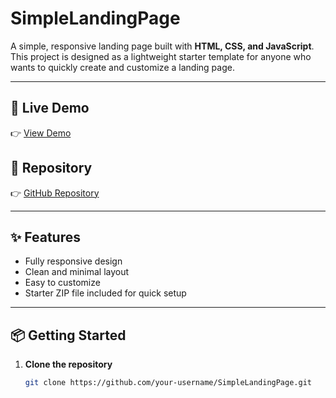 # SimpleLandingPage  

A simple, responsive landing page built with **HTML, CSS, and JavaScript**.  
This project is designed as a lightweight starter template for anyone who wants to quickly create and customize a landing page.  

---

## 🚀 Live Demo  
👉 [View Demo](https://mohammadzali2005.github.io/SimpleLandingPage/)  

## 📂 Repository  
👉 [GitHub Repository](https://github.com/mohammadzali2005/SimpleLandingPage)  

---

## ✨ Features  
- Fully responsive design  
- Clean and minimal layout  
- Easy to customize  
- Starter ZIP file included for quick setup  

---

## 📦 Getting Started  

1. **Clone the repository**  
   ```bash
   git clone https://github.com/your-username/SimpleLandingPage.git

